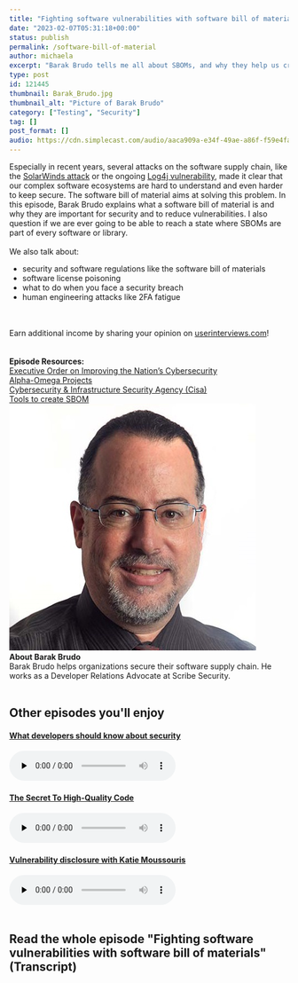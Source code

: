 ```yaml
---
title: "Fighting software vulnerabilities with software bill of materials"
date: "2023-02-07T05:31:18+00:00"
status: publish
permalink: /software-bill-of-material
author: michaela
excerpt: "Barak Brudo tells me all about SBOMs, and why they help us create more reliable software, with fewer vulnerabilities."
type: post
id: 121445
thumbnail: Barak_Brudo.jpg
thumbnail_alt: "Picture of Barak Brudo"
category: ["Testing", "Security"]
tag: []
post_format: []
audio: https://cdn.simplecast.com/audio/aaca909a-e34f-49ae-a86f-f59e4fa807f0/episodes/db25d83a-0607-40a5-af95-5e7ac3928498/audio/7f3a14eb-826e-4801-956b-c2ce631657d8/default_tc.mp3
---
```


<div class="episode-about">
    Especially in recent years, several attacks on the software supply chain, like the <a href="https://www.businessinsider.com/solarwinds-hack-explained-government-agencies-cyber-security-2020-12">SolarWinds attack</a> or the ongoing <a href="https://www.ncsc.gov.uk/news/apache-log4j-vulnerability">Log4j vulnerability</a>, made it clear that our complex software ecosystems are hard to understand and even harder to keep secure. 
    The software bill of material aims at solving this problem. In this episode, Barak Brudo explains what a software bill of material is and why they are important for security and to reduce vulnerabilities. I also question if we are ever going to be able to reach a state where SBOMs are part of every software or library.
    <br/> <br/>We also talk about:
    <ul>
        <li> security and software regulations like the software bill of materials</li>
        <li> software license poisoning</li>
        <li> what to do when you face a security breach</li>
        <li> human engineering attacks like 2FA fatigue</li>
    </ul>
</div>
<br/><br/>
<div class="sponsorship">
Earn additional income by sharing your opinion on <a href="https://www.userinterviews.com/hello">userinterviews.com</a>!
</div> 
<br/><br/>
<div class=" episode-links">
<b>Episode Resources:</b><br/>
    <a href="https://www.whitehouse.gov/briefing-room/presidential-actions/2021/05/12/executive-order-on-improving-the-nations-cybersecurity/">Executive Order on Improving the Nation’s Cybersecurity</a><br/>
    <a href="https://www.alphaomegaprojects.com/about">Alpha-Omega Projects</a><br/>
    <a href="https://www.cisa.gov/">Cybersecurity & Infrastructure Security Agency (Cisa)</a><br/>
    <a href="https://www.csoonline.com/article/3667483/8-top-sbom-tools-to-consider.html">Tools to create SBOM</a><br/>
</div>

<div class="row pt-2 align-items-center">
    <div class="col-4 guest-picture">
    <img src="Barak_Brudo.jpg" alt="Barak Brudo"/>
    </div>
    <div class="col-8 guest-about">
    <b>About Barak Brudo</b><br/>
    Barak Brudo helps organizations secure their software supply chain. He works as a Developer Relations Advocate at Scribe Security.
    </div>
</div>

<br/>
<div>
  <h2>Other episodes you'll enjoy</h2>
<div class="row-md-6">
      <div class="row g-0 border rounded overflow-hidden flex-md-row mb-4 shadow-sm h-md-250 position-relative">
          <div class="col p-4 d-flex flex-column position-static">
            <a href="https://www.software-engineering-unlocked.com/developer-security-troy-hunt/"><h4 class="mb-0">What developers should know about security</h3></a>
  <audio controls preload="none">
               <source src="https://cdn.simplecast.com/audio/aaca90/aaca909a-e34f-49ae-a86f-f59e4fa807f0/631fb569-139b-4b95-9693-943a4c247a82/episode-14-troy-hunt-ready_tc.mp3" />
              </audio>
          </div>
        </div>
      </div>
	  <div class="row-md-6">
      <div class="row g-0 border rounded overflow-hidden flex-md-row mb-4 shadow-sm h-md-250 position-relative">
          <div class="col p-4 d-flex flex-column position-static">
            <a href="https://www.software-engineering-unlocked.com/high-quality-code/"><h4 class="mb-0">The Secret To High-Quality Code </h3></a>
  <audio controls preload="none">
               <source src="https://cdn.simplecast.com/audio/aaca909a-e34f-49ae-a86f-f59e4fa807f0/episodes/47f883a9-4633-4c1b-9e5f-c673f3b0b280/audio/5497ed3e-ecfd-4df1-ac15-28738a2a08fd/default_tc.mp3" />
              </audio>
          </div>
        </div>
      </div>
		  <div class="row-md-6">
      <div class="row g-0 border rounded overflow-hidden flex-md-row mb-4 shadow-sm h-md-250 position-relative">
          <div class="col p-4 d-flex flex-column position-static">
            <a href="https://www.software-engineering-unlocked.com/vulnerability-disclosure-katie-moussouris/"><h4 class="mb-0">Vulnerability disclosure with Katie Moussouris</h3></a>
  <audio controls preload="none">
               <source src="https://cdn.simplecast.com/audio/aaca909a-e34f-49ae-a86f-f59e4fa807f0/episodes/a407c606-b977-44d4-9941-10b59e579fd3/audio/898fd8db-8e4a-4055-bf95-9c764d63e264/default_tc.mp3" />
              </audio>
          </div>
        </div>
      </div>
</div>
<br/>

## Read the whole episode "Fighting software vulnerabilities with software bill of materials" (Transcript)
